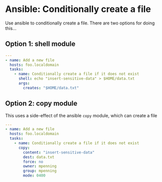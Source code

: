 # Ansible: Conditionally create a file

Use ansible to conditionally create a file.  There are two options for doing this...

## Option 1: shell module

```yaml
---
- name: Add a new file
  hosts: foo.localdomain
  tasks:
    - name: Conditionally create a file if it does not exist
      shell: echo "insert-sensitive-data" > $HOME/data.txt
      args:
        creates: "$HOME/data.txt"

```

## Option 2: copy module

This uses a side-effect of the ansible `copy` module, which can create a file

``` yaml
---
- name: Add a new file
  hosts: foo.localdomain
  tasks:
    - name: Conditionally create a file if it does not exist
      copy:
        content: "insert-sensitive-data"
        dest: data.txt
        force: no
        owner: mpenning
        group: mpenning
        mode: 0400
```
